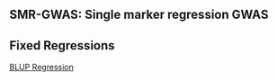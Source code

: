 ## SMR-GWAS: Single marker regression GWAS
**Fixed Regressions**
----------------------------------------------------------------
[BLUP Regression](https://github.com/Mehdimomen/GenPred_1/blob/master/HTML/GWAS_Singlemarker.html)
  
  

